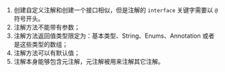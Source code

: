 1. 创建自定义注解和创建一个接口相似，但是注解的 `interface` 关键字需要以 `@` 符号开头。
2. 注解方法不能带有参数；
3. 注解方法返回值类型限定为：基本类型、String、Enums、Annotation 或者是这些类型的数组；
4. 注解方法可以有默认值；
5. 注解本身能够包含元注解，元注解被用来注解其它注解。